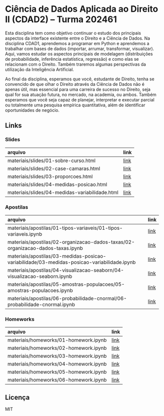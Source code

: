 
# Ciência de Dados Aplicada ao Direito II (CDAD2) – Turma 202461

<!-- README.md is generated from README.Rmd. Please edit that file -->

Esta disciplina tem como objetivo continuar o estudo dos principais
aspectos da interface existente entre o Direito e a Ciência de Dados. Na
disciplina CDAD1, aprendemos a programar em Python e aprendemos a
trabalhar com bases de dados (importar, arrumar, transformar,
visualizar). Aqui, vamos estudar os aspectos principais de modelagem
(distribuições de probabilidade, inferência estatística, regressão) e
como elas se relacionam com o Direito. Também traremos algumas
perspectivas da utilização da Inteligência Artificial.

Ao final da disciplina, esperamos que você, estudante de Direito, tenha
se convencido de que olhar o Direito através da Ciência de Dados não é
apenas útil, mas essencial para uma carreira de sucesso no Direito, seja
qual for sua atuação futura, no mercado, na academia, ou ambos. Também
esperamos que você seja capaz de planejar, interpretar e executar
parcial ou totalmente uma pesquisa empírica quantitativa, além de
identificar oportunidades de negócio.

## Links

### Slides

| arquivo                                        | link                                                                                            |
|:-----------------------------------------------|:------------------------------------------------------------------------------------------------|
| materiais/slides/01-sobre-curso.html           | [link](https://jtrecenti.github.io/202461-cdad2/materiais/slides/01-sobre-curso.html)           |
| materiais/slides/02-case-camaras.html          | [link](https://jtrecenti.github.io/202461-cdad2/materiais/slides/02-case-camaras.html)          |
| materiais/slides/03-proporcoes.html            | [link](https://jtrecenti.github.io/202461-cdad2/materiais/slides/03-proporcoes.html)            |
| materiais/slides/04-medidas-posicao.html       | [link](https://jtrecenti.github.io/202461-cdad2/materiais/slides/04-medidas-posicao.html)       |
| materiais/slides/04-medidas-variabilidade.html | [link](https://jtrecenti.github.io/202461-cdad2/materiais/slides/04-medidas-variabilidade.html) |

### Apostilas

| arquivo                                                                                     | link                                                                                                                                                    |
|:--------------------------------------------------------------------------------------------|:--------------------------------------------------------------------------------------------------------------------------------------------------------|
| materiais/apostilas/01-tipos-variaveis/01-tipos-variaveis.ipynb                             | [link](https://github.com/jtrecenti/202461-cdad2/tree/main/materiais/apostilas/01-tipos-variaveis/01-tipos-variaveis.ipynb)                             |
| materiais/apostilas/02-organizacao-dados-taxas/02-organizacao-dados-taxas.ipynb             | [link](https://github.com/jtrecenti/202461-cdad2/tree/main/materiais/apostilas/02-organizacao-dados-taxas/02-organizacao-dados-taxas.ipynb)             |
| materiais/apostilas/03-medidas-posicao-variabilidade/03-medidas-posicao-variabilidade.ipynb | [link](https://github.com/jtrecenti/202461-cdad2/tree/main/materiais/apostilas/03-medidas-posicao-variabilidade/03-medidas-posicao-variabilidade.ipynb) |
| materiais/apostilas/04-visualizacao-seaborn/04-visualizacao-seaborn.ipynb                   | [link](https://github.com/jtrecenti/202461-cdad2/tree/main/materiais/apostilas/04-visualizacao-seaborn/04-visualizacao-seaborn.ipynb)                   |
| materiais/apostilas/05-amostras-populacoes/05-amostras-populacoes.ipynb                     | [link](https://github.com/jtrecenti/202461-cdad2/tree/main/materiais/apostilas/05-amostras-populacoes/05-amostras-populacoes.ipynb)                     |
| materiais/apostilas/06-probabilidade-cnormal/06-probabilidade-cnormal.ipynb                 | [link](https://github.com/jtrecenti/202461-cdad2/tree/main/materiais/apostilas/06-probabilidade-cnormal/06-probabilidade-cnormal.ipynb)                 |

### Homeworks

| arquivo                               | link                                                                                              |
|:--------------------------------------|:--------------------------------------------------------------------------------------------------|
| materiais/homeworks/01-homework.ipynb | [link](https://github.com/jtrecenti/202461-cdad2/tree/main/materiais/homeworks/01-homework.ipynb) |
| materiais/homeworks/02-homework.ipynb | [link](https://github.com/jtrecenti/202461-cdad2/tree/main/materiais/homeworks/02-homework.ipynb) |
| materiais/homeworks/03-homework.ipynb | [link](https://github.com/jtrecenti/202461-cdad2/tree/main/materiais/homeworks/03-homework.ipynb) |
| materiais/homeworks/04-homework.ipynb | [link](https://github.com/jtrecenti/202461-cdad2/tree/main/materiais/homeworks/04-homework.ipynb) |
| materiais/homeworks/05-homework.ipynb | [link](https://github.com/jtrecenti/202461-cdad2/tree/main/materiais/homeworks/05-homework.ipynb) |
| materiais/homeworks/06-homework.ipynb | [link](https://github.com/jtrecenti/202461-cdad2/tree/main/materiais/homeworks/06-homework.ipynb) |

## Licença

MIT
